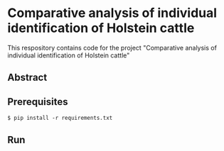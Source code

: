 # Comparative analysis of individual identification of Holstein cattle

This respository contains code for the project "Comparative analysis of individual identification of Holstein cattle"

## Abstract

## Prerequisites

```
$ pip install -r requirements.txt
```

## Run
